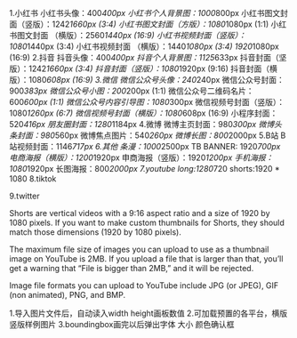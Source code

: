 1.小红书
小红书头像：400*400px
小红书个人背景图：1000*800px
小红书图文封面（竖版）：1242*1660px (3:4)
小红书图文封面（方版）：1080*1080px (1:1)
小红书图文封面 （横版）：2560*1440px (16:9)
小红书视频封面（竖版）：1080*1440px (3:4)
小红书视频封面 （横版）：1440*1080px (3:4)
1920*1080px (16:9)
2.抖音
抖音头像：400*400px
抖音个人背景图：1125*633px
抖音封面（坚版）：1242*1660px (3:4)
抖音封面（竖版）：1080*1920px (9:16)
抖音封面（横版）：1080*608px (16:9)
3.微信
微信公众号头像：240*240px
微信公众号封面：900*383px
微信公众号小图：200*200px (1:1)
微信公众号二维码名片：600*600px (1:1)
微信公众号内容引导图：1080*300px
微信视频号封面（竖版）：1080*1260px (6:7)
微信视频号封面（横版）：1080*608px (16:9)
小程序封面：520*416px
朋友圈封面：1280*1184px
4.微博
微博主页封面：980*300px
微博头条封面：980*560px
微博焦点图片：540*260px
微博长图：800*2000px
5.B站
B站视频封面：1146*717px
6.其他
条漫：1000*2500px
TB BANNER: 1920*700px
电商海报（横版）：1200*1920px
申商海报（竖版）：1920*1200px
手机海报：1080*1920px
长图海报：800*2000px
7.youtube
long:1280*720
shorts:1920 * 1080
8.tiktok


9.twitter




Shorts are vertical videos with a 9:16 aspect ratio and a size of 1920 by 1080 pixels. If you want to make custom thumbnails for Shorts, they should match those dimensions (1920 by 1080 pixels).


The maximum file size of images you can upload to use as a thumbnail image on YouTube is 2MB. If you upload a file that is larger than that, you’ll get a warning that “File is bigger than 2MB,” and it will be rejected.

Image file formats you can upload to YouTube include JPG (or JPEG), GIF (non animated), PNG, and BMP.




1.导入图片文件后，自动读入width height画板数值
2.可加载预置的各平台，横版竖版样例图片
3.boundingbox画完以后弹出字体 大小 颜色确认框


